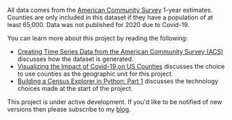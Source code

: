 All data comes from the [American Community Survey](https://en.wikipedia.org/wiki/American_Community_Survey) 1-year estimates. Counties are only included in this dataset if they have a population of at least 65,000. Data was not published for 2020 due to Covid-19.

You can learn more about this project by reading the following:
 * [Creating Time Series Data from the American Community Survey (ACS)](https://arilamstein.com/blog/2024/05/28/creating-time-series-data-from-the-american-community-survey-acs/) discusses how the dataset is generated.
 * [Visualizing the Impact of Covid-19 on US Counties](https://arilamstein.com/blog/2024/05/04/visualizing-the-impact-of-covid-19-on-us-counties/) discusses the choice to use counties as the geographic unit for this project.
 * [Building a Census Explorer in Python: Part 1](https://arilamstein.com/blog/2024/02/04/building-a-census-explorer-in-python-part-1/) discusses the technology choices made at the start of the project.

This project is under active development. If you'd like to be notified of new versions then please subscribe to my [blog](https://arilamstein.com/).